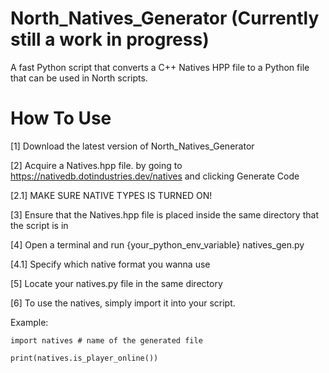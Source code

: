 # North_Natives_Generator (Currently still a work in progress)
A fast Python script that converts a C++ Natives HPP file to a Python file that can be used in North scripts.

# How To Use #

  [1] Download the latest version of North_Natives_Generator
  
  [2] Acquire a Natives.hpp file. by going to https://nativedb.dotindustries.dev/natives and clicking Generate Code
  
  [2.1] MAKE SURE NATIVE TYPES IS TURNED ON!
  
  [3] Ensure that the Natives.hpp file is placed inside the same directory that the script is in
  
  [4] Open a terminal and run {your_python_env_variable} natives_gen.py
  
  [4.1] Specify which native format you wanna use
  
  [5] Locate your natives.py file in the same directory
  
  [6] To use the natives, simply import it into your script.
  
  Example:
    
    import natives # name of the generated file
    
    print(natives.is_player_online())
